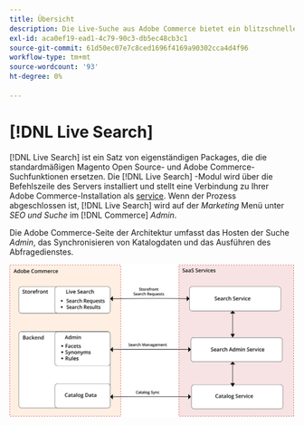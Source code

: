 ```yaml
---
title: Übersicht
description: Die Live-Suche aus Adobe Commerce bietet ein blitzschnelles, superrelevantes und intuitives Sucherlebnis.
exl-id: aca0ef19-ead1-4c79-90c3-db5ec48cb3c1
source-git-commit: 61d50ec07e7c8ced1696f4169a90302cca4d4f96
workflow-type: tm+mt
source-wordcount: '93'
ht-degree: 0%

---
```


# [!DNL Live Search]

[!DNL Live Search] ist ein Satz von eigenständigen Packages, die die standardmäßigen Magento Open Source- und Adobe Commerce-Suchfunktionen ersetzen. Die [!DNL Live Search] -Modul wird über die Befehlszeile des Servers installiert und stellt eine Verbindung zu Ihrer Adobe Commerce-Installation als [service](../landing/saas.md). Wenn der Prozess abgeschlossen ist, [!DNL Live Search] wird auf der *Marketing* Menü unter *SEO und Suche* im [!DNL Commerce] *Admin*.

Die Adobe Commerce-Seite der Architektur umfasst das Hosten der Suche *Admin*, das Synchronisieren von Katalogdaten und das Ausführen des Abfragedienstes.

![Architekturdiagramm der Live-Suche](assets/architecture-diagram.svg)
